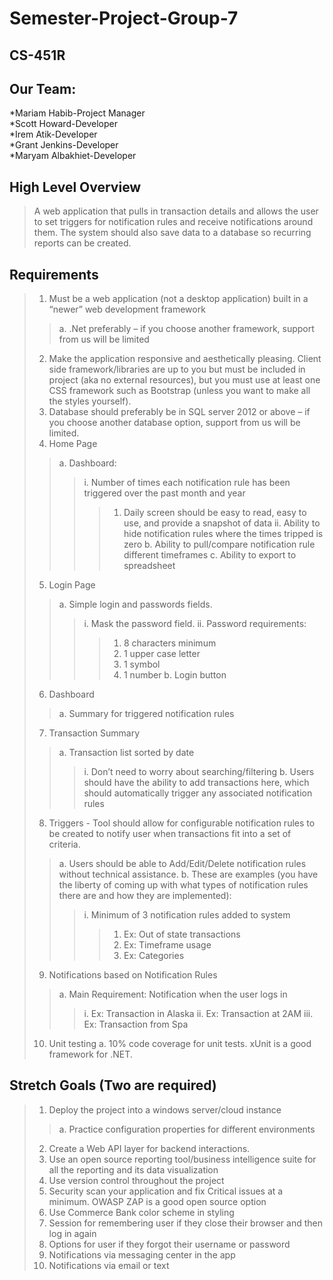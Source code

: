 # Semester-Project-Group-7
## CS-451R


## Our Team:
*Mariam Habib-Project Manager<br/>
*Scott Howard-Developer<br/>
*Irem Atik-Developer<br/>
*Grant Jenkins-Developer<br/>
*Maryam Albakhiet-Developer<br/>





## High Level Overview
>A web application that pulls in transaction details and allows the user to set triggers for notification rules and receive notifications around them.  The system should also save data to a database so recurring reports can be created.


## Requirements
>1.	Must be a web application (not a desktop application) built in a “newer” web development framework
>> a.	.Net preferably – if you choose another framework, support from us will be limited
>2.	Make the application responsive and aesthetically pleasing. Client side framework/libraries are up to you but must be included in project (aka no external resources), but you must use at least one CSS framework such as Bootstrap (unless you want to make all the styles yourself).
>3.	Database should preferably be in SQL server 2012 or above – if you choose another database option, support from us will be limited. 
>4.	Home Page 
>>a.	Dashboard:
>>>i.	Number of times each notification rule has been triggered over the past month and year
>>>>1.	Daily screen should be easy to read, easy to use, and provide a snapshot of data
>>>ii.	Ability to hide notification rules where the times tripped is zero
>>b.	Ability to pull/compare notification rule different timeframes
>>c.	Ability to export to spreadsheet
>5.	Login Page
>>a.	Simple login and passwords fields.
>>>i.	Mask the password field.
>>>ii.	Password requirements:
>>>>1.	8 characters minimum
>>>>2.	1 upper case letter
>>>>3.	1 symbol
>>>>4.	1 number
>>b.	Login button
>6.	Dashboard
>>a.	Summary for triggered notification rules
>7.	Transaction Summary
>>a.	Transaction list sorted by date
>>>i.	Don’t need to worry about searching/filtering
>>b.	Users should have the ability to add transactions here, which should automatically trigger any associated notification rules
>8.	Triggers - Tool should allow for configurable notification rules to be created to notify user when transactions fit into a set of criteria.
>>a.	Users should be able to Add/Edit/Delete notification rules without technical assistance.
>>b.	These are examples (you have the liberty of coming up with what types of notification rules there are and how they are implemented): 
>>>i.	Minimum of 3 notification rules added to system
>>>>1.	Ex: Out of state transactions
>>>>2.	Ex: Timeframe usage
>>>>3.	Ex: Categories
>9.	Notifications based on Notification Rules
>>a.	Main Requirement: Notification when the user logs in
>>>i.	Ex: Transaction in Alaska
>>>ii.	Ex: Transaction at 2AM
>>>iii.	Ex: Transaction from Spa
>10.	Unit testing
>a.	10% code coverage for unit tests. xUnit is a good framework for .NET.

## Stretch Goals (Two are required)
>1.	Deploy the project into a windows server/cloud instance
>>a.	Practice configuration properties for different environments
>2.	Create a Web API layer for backend interactions. 
>3.	Use an open source reporting tool/business intelligence suite for all the reporting and its data visualization
>4.	Use version control throughout the project
>5.	Security scan your application and fix Critical issues at a minimum. OWASP ZAP is a good open source option
>6.	Use Commerce Bank color scheme in styling
>7.	Session for remembering user if they close their browser and then log in again
>8.	Options for user if they forgot their username or password
>9.	Notifications via messaging center in the app
>10.	Notifications via email or text 
